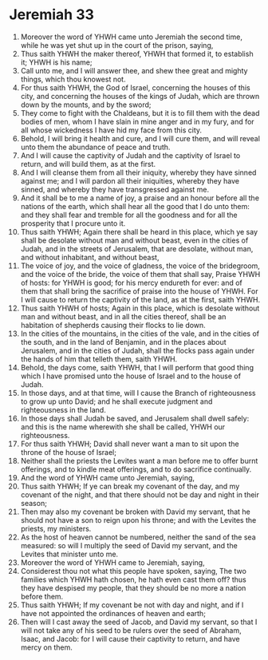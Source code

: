 ﻿# Jeremiah 33
1. Moreover the word of YHWH came unto Jeremiah the second time, while he was yet shut up in the court of the prison, saying, 
2. Thus saith YHWH the maker thereof, YHWH that formed it, to establish it; YHWH is his name; 
3. Call unto me, and I will answer thee, and shew thee great and mighty things, which thou knowest not. 
4. For thus saith YHWH, the God of Israel, concerning the houses of this city, and concerning the houses of the kings of Judah, which are thrown down by the mounts, and by the sword; 
5. They come to fight with the Chaldeans, but it is to fill them with the dead bodies of men, whom I have slain in mine anger and in my fury, and for all whose wickedness I have hid my face from this city. 
6. Behold, I will bring it health and cure, and I will cure them, and will reveal unto them the abundance of peace and truth. 
7. And I will cause the captivity of Judah and the captivity of Israel to return, and will build them, as at the first. 
8. And I will cleanse them from all their iniquity, whereby they have sinned against me; and I will pardon all their iniquities, whereby they have sinned, and whereby they have transgressed against me. 
9.  And it shall be to me a name of joy, a praise and an honour before all the nations of the earth, which shall hear all the good that I do unto them: and they shall fear and tremble for all the goodness and for all the prosperity that I procure unto it. 
10. Thus saith YHWH; Again there shall be heard in this place, which ye say shall be desolate without man and without beast, even in the cities of Judah, and in the streets of Jerusalem, that are desolate, without man, and without inhabitant, and without beast, 
11. The voice of joy, and the voice of gladness, the voice of the bridegroom, and the voice of the bride, the voice of them that shall say, Praise YHWH of hosts: for YHWH is good; for his mercy endureth for ever: and of them that shall bring the sacrifice of praise into the house of YHWH. For I will cause to return the captivity of the land, as at the first, saith YHWH. 
12. Thus saith YHWH of hosts; Again in this place, which is desolate without man and without beast, and in all the cities thereof, shall be an habitation of shepherds causing their flocks to lie down. 
13. In the cities of the mountains, in the cities of the vale, and in the cities of the south, and in the land of Benjamin, and in the places about Jerusalem, and in the cities of Judah, shall the flocks pass again under the hands of him that telleth them, saith YHWH. 
14. Behold, the days come, saith YHWH, that I will perform that good thing which I have promised unto the house of Israel and to the house of Judah. 
15.  In those days, and at that time, will I cause the Branch of righteousness to grow up unto David; and he shall execute judgment and righteousness in the land. 
16. In those days shall Judah be saved, and Jerusalem shall dwell safely: and this is the name wherewith she shall be called, YHWH our righteousness. 
17.  For thus saith YHWH; David shall never want a man to sit upon the throne of the house of Israel; 
18. Neither shall the priests the Levites want a man before me to offer burnt offerings, and to kindle meat offerings, and to do sacrifice continually. 
19.  And the word of YHWH came unto Jeremiah, saying, 
20. Thus saith YHWH; If ye can break my covenant of the day, and my covenant of the night, and that there should not be day and night in their season; 
21. Then may also my covenant be broken with David my servant, that he should not have a son to reign upon his throne; and with the Levites the priests, my ministers. 
22. As the host of heaven cannot be numbered, neither the sand of the sea measured: so will I multiply the seed of David my servant, and the Levites that minister unto me. 
23. Moreover the word of YHWH came to Jeremiah, saying, 
24. Considerest thou not what this people have spoken, saying, The two families which YHWH hath chosen, he hath even cast them off? thus they have despised my people, that they should be no more a nation before them. 
25. Thus saith YHWH; If my covenant be not with day and night, and if I have not appointed the ordinances of heaven and earth; 
26. Then will I cast away the seed of Jacob, and David my servant, so that I will not take any of his seed to be rulers over the seed of Abraham, Isaac, and Jacob: for I will cause their captivity to return, and have mercy on them. 
